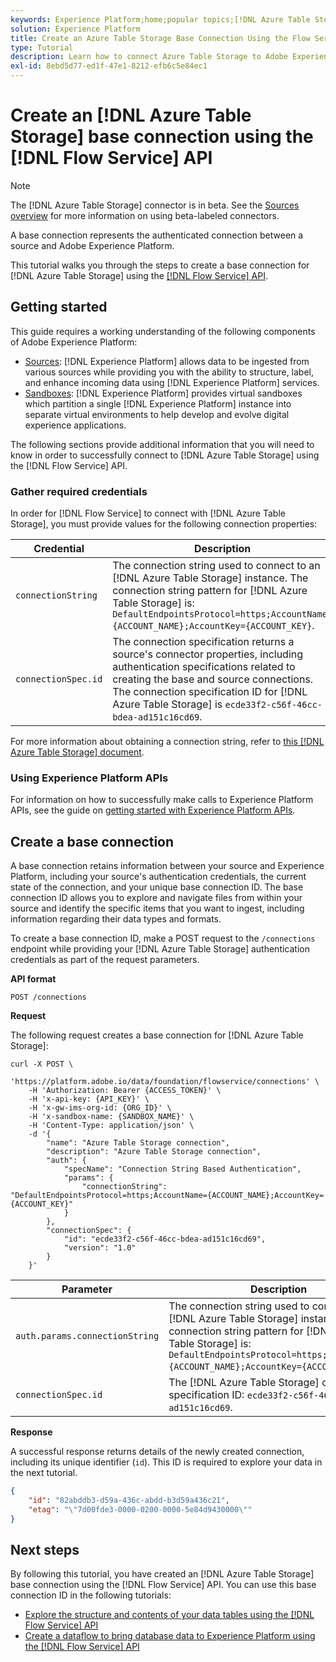 ```yaml
---
keywords: Experience Platform;home;popular topics;[!DNL Azure Table Storage];[!DNL Azure Table Storage];Azure table storage
solution: Experience Platform
title: Create an Azure Table Storage Base Connection Using the Flow Service API
type: Tutorial
description: Learn how to connect Azure Table Storage to Adobe Experience Platform using the Flow Service API.
exl-id: 8ebd5d77-ed1f-47e1-8212-efb6c5e84ec1
---
```

# Create an [!DNL Azure Table Storage] base connection using the [!DNL Flow Service] API

>[!NOTE]
>
>The [!DNL Azure Table Storage] connector is in beta. See the [Sources overview](../../../../home.md#terms-and-conditions) for more information on using beta-labeled connectors.

A base connection represents the authenticated connection between a source and Adobe Experience Platform.

This tutorial walks you through the steps to create a base connection for [!DNL Azure Table Storage] using the [[!DNL Flow Service] API](https://www.adobe.io/experience-platform-apis/references/flow-service/).

## Getting started

This guide requires a working understanding of the following components of Adobe Experience Platform:

* [Sources](../../../../home.md): [!DNL Experience Platform] allows data to be ingested from various sources while providing you with the ability to structure, label, and enhance incoming data using [!DNL Experience Platform] services.
* [Sandboxes](../../../../../sandboxes/home.md): [!DNL Experience Platform] provides virtual sandboxes which partition a single [!DNL Experience Platform] instance into separate virtual environments to help develop and evolve digital experience applications.

The following sections provide additional information that you will need to know in order to successfully connect to [!DNL Azure Table Storage] using the [!DNL Flow Service] API.

### Gather required credentials

In order for [!DNL Flow Service] to connect with [!DNL Azure Table Storage], you must provide values for the following connection properties:

| Credential | Description |
| ---------- | ----------- |
| `connectionString` | The connection string used to connect to an [!DNL Azure Table Storage] instance. The connection string pattern for [!DNL Azure Table Storage] is: `DefaultEndpointsProtocol=https;AccountName={ACCOUNT_NAME};AccountKey={ACCOUNT_KEY}`. |
| `connectionSpec.id` | The connection specification returns a source's connector properties, including authentication specifications related to creating the base and source connections. The connection specification ID for [!DNL Azure Table Storage] is `ecde33f2-c56f-46cc-bdea-ad151c16cd69`. |

For more information about obtaining a connection string, refer to [this [!DNL Azure Table Storage] document](https://docs.microsoft.com/en-us/azure/storage/common/storage-introduction).

### Using Experience Platform APIs

For information on how to successfully make calls to Experience Platform APIs, see the guide on [getting started with Experience Platform APIs](../../../../../landing/api-guide.md).

## Create a base connection

A base connection retains information between your source and Experience Platform, including your source's authentication credentials, the current state of the connection, and your unique base connection ID. The base connection ID allows you to explore and navigate files from within your source and identify the specific items that you want to ingest, including information regarding their data types and formats.

To create a base connection ID, make a POST request to the `/connections` endpoint while providing your [!DNL Azure Table Storage] authentication credentials as part of the request parameters.

**API format**

```http
POST /connections
```

**Request**

The following request creates a base connection for [!DNL Azure Table Storage]:

```shell
curl -X POST \
    'https://platform.adobe.io/data/foundation/flowservice/connections' \
    -H 'Authorization: Bearer {ACCESS_TOKEN}' \
    -H 'x-api-key: {API_KEY}' \
    -H 'x-gw-ims-org-id: {ORG_ID}' \
    -H 'x-sandbox-name: {SANDBOX_NAME}' \
    -H 'Content-Type: application/json' \
    -d '{
        "name": "Azure Table Storage connection",
        "description": "Azure Table Storage connection",
        "auth": {
            "specName": "Connection String Based Authentication",
            "params": {
                "connectionString": "DefaultEndpointsProtocol=https;AccountName={ACCOUNT_NAME};AccountKey={ACCOUNT_KEY}"
            }
        },
        "connectionSpec": {
            "id": "ecde33f2-c56f-46cc-bdea-ad151c16cd69",
            "version": "1.0"
        }
    }'
```

| Parameter | Description |
| --------- | ----------- |
| `auth.params.connectionString` | The connection string used to connect to an [!DNL Azure Table Storage] instance. The connection string pattern for [!DNL Azure Table Storage] is: `DefaultEndpointsProtocol=https;AccountName={ACCOUNT_NAME};AccountKey={ACCOUNT_KEY}`. |
| `connectionSpec.id` | The [!DNL Azure Table Storage] connection specification ID: `ecde33f2-c56f-46cc-bdea-ad151c16cd69`. |

**Response**

A successful response returns details of the newly created connection, including its unique identifier (`id`). This ID is required to explore your data in the next tutorial.

```json
{
    "id": "82abddb3-d59a-436c-abdd-b3d59a436c21",
    "etag": "\"7d00fde3-0000-0200-0000-5e84d9430000\""
}
```

## Next steps

By following this tutorial, you have created an [!DNL Azure Table Storage] base connection using the [!DNL Flow Service] API. You can use this base connection ID in the following tutorials:

* [Explore the structure and contents of your data tables using the [!DNL Flow Service] API](../../explore/tabular.md)
* [Create a dataflow to bring database data to Experience Platform using the [!DNL Flow Service] API](../../collect/database-nosql.md)
